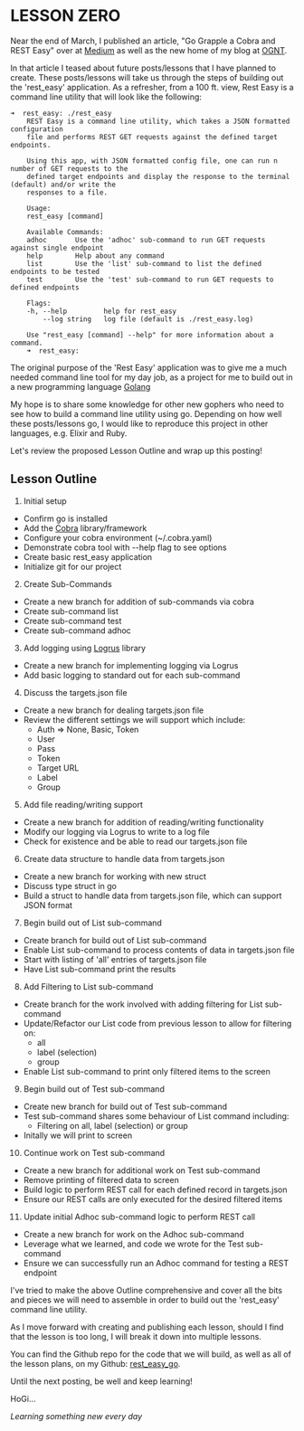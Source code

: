 # LESSON ZERO

Near the end of March, I published an article, "Go Grapple a Cobra and REST Easy"
over at [Medium](https://medium.com/@hogihung/go-grapple-a-cobra-and-rest-easy-6996d5a4cc1c)
as well as the new home of my blog at [OGNT](https://ognt-io-hugo.herokuapp.com/posts/go-grapple-a-cobra-and-rest-easy/).  

In that article I teased about future posts/lessons that I have planned to create.
These posts/lessons will take us through the steps of building out the 'rest_easy'
application.  As a refresher, from a 100 ft. view, Rest Easy is a command line
utility that will look like the following:

```
➜  rest_easy: ./rest_easy
    REST Easy is a command line utility, which takes a JSON formatted configuration
    file and performs REST GET requests against the defined target endpoints. 

    Using this app, with JSON formatted config file, one can run n number of GET requests to the
    defined target endpoints and display the response to the terminal (default) and/or write the
    responses to a file.

    Usage:
    rest_easy [command]

    Available Commands:
    adhoc       Use the 'adhoc' sub-command to run GET requests against single endpoint
    help        Help about any command
    list        Use the 'list' sub-command to list the defined endpoints to be tested
    test        Use the 'test' sub-command to run GET requests to defined endpoints

    Flags:
    -h, --help         help for rest_easy
        --log string   log file (default is ./rest_easy.log)

    Use "rest_easy [command] --help" for more information about a command.
    ➜  rest_easy:
```

The original purpose of the 'Rest Easy' application was to give me a much needed
command line tool for my day job, as a project for me to build out in a new
programming language [Golang](https://golang.org/)

My hope is to share some knowledge for other new gophers who need to see how to
build a command line utility using go.  Depending on how well these posts/lessons 
go, I would like to reproduce this project in other languages, e.g. Elixir and 
Ruby.

Let's review the proposed Lesson Outline and wrap up this posting!

## Lesson Outline

1.  Initial setup
  - Confirm go is installed
  - Add the [Cobra](https://github.com/spf13/cobra) library/framework
  - Configure your cobra environment (~/.cobra.yaml)
  - Demonstrate cobra tool with --help flag to see options
  - Create basic rest_easy application
  - Initialize git for our project

2.  Create Sub-Commands
  - Create a new branch for addition of sub-commands via cobra
  - Create sub-command list
  - Create sub-command test
  - Create sub-command adhoc

3.  Add logging using [Logrus](https://github.com/sirupsen/logrus) library
  - Create a new branch for implementing logging via Logrus
  - Add basic logging to standard out for each sub-command

4.  Discuss the targets.json file
  - Create a new branch for dealing targets.json file
  - Review the different settings we will support which include:
    - Auth => None, Basic, Token
    - User
    - Pass
    - Token
    - Target URL
    - Label
    - Group

5.  Add file reading/writing support
  - Create a new branch for addition of reading/writing functionality
  - Modify our logging via Logrus to write to a log file
  - Check for existence and be able to read our targets.json file

6.  Create data structure to handle data from targets.json
  - Create a new branch for working with new struct
  - Discuss type struct in go
  - Build a struct to handle data from targets.json file, which can support JSON format

7.  Begin build out of List sub-command
  - Create branch for build out of List sub-command
  - Enable List sub-command to process contents of data in targets.json file
  - Start with listing of 'all' entries of targets.json file  
  - Have List sub-command print the results

8.  Add Filtering to List sub-command
  - Create branch for the work involved with adding filtering for List sub-command
  - Update/Refactor our List code from previous lesson to allow for filtering on:
    - all
    - label (selection)
    - group
  - Enable List sub-command to print only filtered items to the screen

9.  Begin build out of Test sub-command
  - Create new branch for build out of Test sub-command
  - Test sub-command shares some behaviour of List command including:
    - Filtering on all, label (selection) or group
  - Initally we will print to screen

10. Continue work on Test sub-command
  - Create a new branch for additional work on Test sub-command
  - Remove printing of filtered data to screen
  - Build logic to perform REST call for each defined record in targets.json
  - Ensure our REST calls are only executed for the desired filtered items

11. Update initial Adhoc sub-command logic to perform REST call
  - Create a new branch for work on the Adhoc sub-command
  - Leverage what we learned, and code we wrote for the Test sub-command
  - Ensure we can successfully run an Adhoc command for testing a REST endpoint


I've tried to make the above Outline comprehensive and cover all the bits and
pieces we will need to assemble in order to build out the 'rest_easy' command
line utility.

As I move forward with creating and publishing each lesson, should I find that
the lesson is too long, I will break it down into multiple lessons.

You can find the Github repo for the code that we will build, as well as all of
the lesson plans, on my Github:  [rest_easy_go](https://github.com/hogihung/rest_easy_go).

Until the next posting, be well and keep learning!

HoGi…

*Learning something new every day*